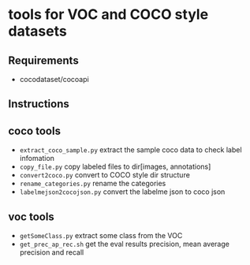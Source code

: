 # tools for VOC and COCO style datasets

## Requirements
* cocodataset/cocoapi

## Instructions
## coco tools
* ```extract_coco_sample.py```  extract the sample coco data to check label infomation
* ```copy_file.py``` copy labeled files to dir[images, annotations]
* ```convert2coco.py``` convert to COCO style dir structure
* ```rename_categories.py``` rename the categories
* ```labelmejson2cocojson.py``` convert the labelme json to coco json
## voc tools
* ```getSomeClass.py``` extract some class from the VOC
* ```get_prec_ap_rec.sh``` get the eval results precision, mean average precision
and recall
